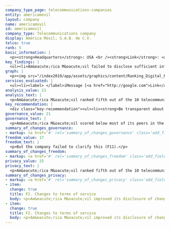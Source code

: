 ```yaml
---
company_type_page: telecommunications-companies
entity: americamovil
layout: company
name: americamovil
id: americamovil
company_type: Telecommunications company
display: América Móvil, S.A.B. de C.V.
telco: true
rank: 5
basic_information: | 
  <p><strong>Headquarters</strong>: USA <br /><strong>Link</strong>: <a href="https://www.apple.com">https://www.apple.com </a><br /><strong>Download</strong>: <a href="https://www.apple.com">https://www.apple.com</a></p>
key_findings: | 
  <ul><li>Am&eacute;rica M&oacute;vil failed to disclose sufficient information about its policies and practices affecting users&rsquo; freedom of expression and privacy.</li><li>The company lacked disclosure about how it responds to government requests to shut down networks.</li><li>The company did not clearly disclose how it handles government or private requests to restrict content or hand over user information.</li></ul>
graph: | 
  <p><img src="/index2019/app/assets/graphics/content/Ranking_Digital_Rights_2018_Corporate_Accountability_Index1.png" /></p>
services_evaluated: | 
  <ul><li><label> </label>iMessage [<a href="http://google.com">Link</a>]<label></label></li><li>iCloud [<a href="http://google.com">Link</a>]</li><li>iOS [<a href="http://google.com">Link</a>]</li></ul>
analysis_value: 21
analysis_text: | 
  <p>Am&eacute;rica M&oacute;vil ranked fifth out of the 10 telecommunications companies evaluated, disclosing little about policies and practices affecting freedom of expression and privacy. The company slightly improved its disclosure of policies affecting users&rsquo; freedom of expression in the 2018 Index. Although Freedom House rates Mexico&rsquo;s internet environment as <a href="https://freedomhouse.org/report/freedom-net/2017/mexico" target="_blank" rel="noopener">Partly Free,</a> the country&rsquo;s legal environment does not prevent the company from meeting basic benchmarks for transparency in key areas. For instance, the company did not disclose its process for responding to government or private requests to block content or accounts, although no laws in Mexico prevent companies from doing so. In addition, although companies are <a href="http://www.dof.gob.mx/nota_detalle.php?codigo=5418339&amp;fecha=02/12/2015" target="_blank" rel="noopener">required to report</a> to the telecommunications authority the number of government requests received for real-time location tracking or access to user metadata, Am&eacute;rica M&oacute;vil did not publish this data.</p>
key_recommendation: | 
  <div class="key-recommendation"><ul><li><strong>Be transparent about policies affecting users&rsquo; freedom of expression.</strong> The company should be more transparent about how it responds to government requests to block content, restrict user accounts, and shut down networks.</li><li><strong>Be transparent about external requests.</strong> The company should disclose data about the number of government and private requests it receives to remove content and accounts and to hand over user information.</li><li><strong>Disclose more about security practices.</strong> The company should clearly communicate its handling of data breaches to users.</li></ul></div><p><strong>Am&eacute;rica M&oacute;vil, S.A.B. de C.V.</strong> provides telecommunications services to Mexico and 35 countries in the Americas and Europe. It offers mobile and fixed-voice and data services for retail and business customers and is one of the largest operators globally.</p><div class="comp--industry"><strong><label>Industry: </label></strong>Diversified Telecommunication Services</div><div class="comp--mark"><strong><label>Market cap: </label></strong>USD 63.4 billion</div><div class="comp--sank"><strong><label>Stock symbol: </label></strong>AMX L</div>
governance_value: 21
governance_text: | 
  <p>Am&eacute;rica M&oacute;vil scored below most of its peers in the Governance category, but ahead of Bharti Airtel, Etisalat, Axiata, and Ooredoo. The company continued to lack clear disclosure of its commitments to human rights at the governance level, including whether it conducts human rights impact assessments (G4) or if it engages with a range of stakeholders on freedom of expression and privacy issues (G5). However, it disclosed more than most of its peers about remedy mechanisms addressing freedom of expression and privacy related complaints (G6). In Mexico <a href="http://www.diputados.gob.mx/LeyesBiblio/pdf/LFTR_311017.pdf" target="_blank" rel="noopener">companies are legally required to provide users with a complaint mechanism</a>.</p>
summary_of_changes_governance:
- markup: <a href='#' rel='summary_of_changes_governance' class='add_fieldset dashicons-before dashicons-plus'><span>Add fieldset</span></a>
freedom_value: 17
freedom_text: | 
  <p>But the company failed to clarify this (F11).</p>
summary_of_changes_freedom:
- markup: <a href='#' rel='summary_of_changes_freedom' class='add_fieldset dashicons-before dashicons-plus'><span>Add fieldset</span></a>
privacy_value: 25
privacy_text: | 
  <p>Am&eacute;rica M&oacute;vil ranked fifth out of the 10 telecommunications companies evaluated in the Privacy category, ranking behind AT&amp;T, Orange, and several other companies.<br /><br /><strong>Handling of user information:</strong> Telcel disclosed less about how it handles user information than AT&amp;T, Vodafone UK, and Telef&oacute;nica Spain, but more than most other telecommunications companies evaluated (P3-P8). It disclosed little about what types of user information it collects (P3), shares (P4), and its reasons for doing so (P5). Like most of its peers, Telcel disclosed nothing about how long it retains user information (P6), although no law prohibits the company from doing so. It disclosed little about options users have to control what information is collected, including for targeted advertising (P7).<br /><br /><strong>Requests for user information:</strong> Like most telecommunications companies, Am&eacute;rica M&oacute;vil provided almost no information about how it handles government and private requests for user information (P10), and failed to disclose whether it informs users when their information is requested (P12). The company did not publish any data about such requests (P11), despite being required by law to report the number of government requests for real-time location tracking or user metadata to the country&rsquo;s telecommunications authority. <br /><br /><strong>Security:</strong> Telcel did not provide as much information about its security policies as Vodafone UK, AT&amp;T, and Telef&oacute;nica Spain, but was on par with Airtel India and Orange France (P13-P18). Telcel failed to disclose any information about how it addresses security vulnerabilities, including if it offers a bug bounty program for security researchers to submit vulnerabilities (P14). Like most companies in the Index, Telcel disclosed nothing about its policies for addressing data breaches (P15). Companies in Mexico are <a href="https://www.telcel.com/mundo_telcel/quienes-somos/corporativo/redes-sociales" target="_blank" rel="noopener">legally required</a> to notify users only if the data breach &ldquo;significantly affects&rdquo; their rights, however the company does not disclose this information to users.</p>
summary_of_changes_privacy:
- markup: <a href='#' rel='summary_of_changes_privacy' class='add_fieldset dashicons-before dashicons-plus'><span>Add fieldset</span></a>
- item:
  change: true
  title: F2. Changes to terms of service
  body: <p>Am&eacute;rica M&oacute;vil improved its disclosure of changes to its terms of service by providing an archived version of the terms that apply to pre- and post-paid mobile users.</p>
- item:
  change: true
  title: F2. Changes to terms of service
  body: <p>Am&eacute;rica M&oacute;vil improved its disclosure of changes to its terms of service by providing an archived version of the terms that apply to pre- and post-paid mobile users.</p>
---
```

